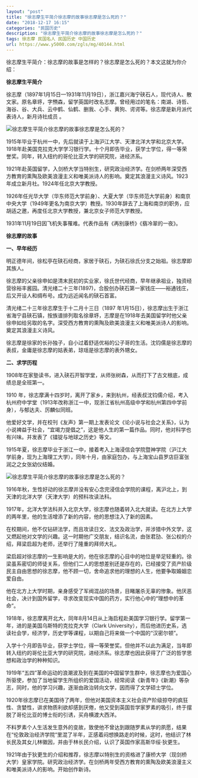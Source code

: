 ```yaml
---
layout: "post"
title: "徐志摩生平简介徐志摩的故事徐志摩是怎么死的？"
date: "2018-12-17 16:15"
categories: "民国历史"
description: "徐志摩生平简介徐志摩的故事徐志摩是怎么死的？"
tags: 徐志摩 民国名人 民国历史 中国历史
url: https://www.y5000.com/zgls/mg/40144.html
---
```






徐志摩生平简介：徐志摩的故事是怎样的？徐志摩是怎么死的？本文这就为你介绍：

 **徐志摩生平简介**

徐志摩（1897年1月15日—1931年11月19日），浙江嘉兴海宁硖石人，现代诗人、散文家。原名章垿，字槱森，留学英国时改名志摩。曾经用过的笔名：南湖、诗哲、海谷、谷、大兵、云中鹤、仙鹤、删我、心手、黄狗、谔谔等。徐志摩是新月派代表诗人，新月诗社成员
。

![徐志摩生平简介徐志摩的故事徐志摩是怎么死的？](https://img.y5000.com/uploads/allimg/190115/c71a4f62ba57924c0fc64d767d578c48.jpg)

1915年毕业于杭州一中，先后就读于上海沪江大学、天津北洋大学和北京大学。
1918年赴美国克拉克大学学习银行学。十个月即告毕业，获学士学位，得一等荣誉奖。同年，转入纽约的哥伦比亚大学的研究院，进经济系。  

1921年赴英国留学，入剑桥大学当特别生，研究政治经济学。在剑桥两年深受西方教育的熏陶及欧美浪漫主义和唯美派诗人的影响。奠定其浪漫主义诗风。1923年成立新月社。1924年任北京大学教授。

1926年任光华大学（华东师范大学前身）、大夏大学（华东师范大学前身）和南京中央大学（1949年更名为南京大学）教授。1930年辞去了上海和南京的职务，应胡适之邀，再度任北京大学教授，兼北京女子师范大学教授。

1931年11月19日因飞机失事罹难。代表作品有《再别康桥》《翡冷翠的一夜》。

 **徐志摩的故事**

 **一、早年经历**

明正德年间，徐松亭在硖石经商，家居于硖石，为硖石徐氏分支之始祖。徐志摩即其族人。

徐志摩的父亲徐申如是清末民初的实业家，徐氏世代经商，早年继承祖业，独资经营徐裕丰酱园。清光绪二十三年(1897)，合股创办硖石第一家钱庄——裕通钱庄，后又开设人和绸布号。成为远近闻名的硖石首富。

清光绪二十三年徐志摩生于十二月十三日（1897
年1月15日），徐志摩出生于浙江省海宁县硖石镇，按族谱排列取名徐章垿，志摩是在1918年去美国留学时他父亲徐申如给另取的名字。深受西方教育的熏陶及欧美浪漫主义和唯美派诗人的影响。奠定其浪漫主义诗风。

徐志摩是徐家的长孙独子，自小过着舒适优裕的公子哥的生活。沈钧儒是徐志摩的表叔，金庸是徐志摩的姑表弟，琼瑶是徐志摩的表外甥女。

 **二、求学历程**

1908年在家塾读书，进入硖石开智学堂，从师张树森，从而打下了古文根底，成绩总是全班第一。

1910
年，徐志摩满十四岁时，离开了家乡，来到杭州，经表叔沈钧儒介绍，考入杭州府中学堂（1913年改称浙江一中，现浙江省杭州高级中学和杭州第四中学前身），与郁达夫、厉麟似同班。

他爱好文学，并在校刊《友声》第一期上发表论文《论小说与社会之关系》，认为小说裨益于社会，“宜竭力提倡之”，这是他人生的第一篇作品。同时，他对科学也有兴味。并发表了《镭锭与地球之历史》等文。

1915年夏，徐志摩毕业于浙江一中，接着考入上海浸信会学院暨神学院（沪江大学前身，现为上海理工大学），同年十月，由家庭包办，与上海宝山县罗店巨富张润之之女张幼仪结婚。

![徐志摩生平简介徐志摩的故事徐志摩是怎么死的？](https://img.y5000.com/uploads/allimg/190115/8fa084286ff62156adb48c3521b09ce5.jpg)

1916年秋，生性好动的徐志摩并没有安心念完浸信会学院的课程，离沪北上，到天津的北洋大学（天津大学）的预科攻读法科。

1917年，北洋大学法科并入北京大学，徐志摩也随着转入北大就读。在北方上大学的两年里，他的生活增添了新的内容，他的思想注入了新的因素。

在校期间，他不仅钻研法学，而且攻读日文、法文及政治学，并涉猎中外文学，这又燃起他对文学的兴趣。这一时期他广交朋友，结识名流，由张君劢、张公权的介绍，拜梁启超为老师，还举行了隆重的拜师大礼。

梁启超对徐志摩的一生影响是大的，他在徐志摩的心目中的地位是举足轻重的。徐梁虽系密切的师徒关系，但他们二人的思想差别还是存在的，已经接受了资产阶级民主自由思想的徐志摩，他不顾一切，舍命追求他的理想的人生，他要争取婚姻恋爱自由。

他在北方上大学时期，亲身感受了军阀混战的场景，目睹屠杀无辜的惨象。他厌恶社会，决计到国外留学，寻求改变现实中国的药方，实行他心中的“理想中的革命”。

1918年，徐志摩离开北大，同年8月14日从上海启程赴美国学习银行学。留学第一年，进的是美国乌斯特的克拉克大学（Clark
University），而后他进历史系，选读社会学，经济学，历史学等课程，以期自己将来做一个中国的“汉密尔顿”。

入学十个月即告毕业，获学士学位，得一等荣誉奖。但他并不以此为满足，当年即转入纽约的哥伦比亚大学的研究院，进经济系。徐志摩也因此获得了广泛的哲学思想和政治学的种种知识。

1919年“五四”革命运动的浪潮波及到在美国的中国留学生群中，徐志摩也为爱国心所驱使，参加了当地留学生所组织的爱国活动，经常阅读《新青年》《新潮》等杂志，同时，他的学习兴趣，逐渐由政治转向文学，因而得了文学硕士学位。

1920年徐志摩已在美国待了两年，但他对美国资本主义社会资产阶级掠夺的疯狂性、贪婪性，讲求物质利欲却感到厌倦，他又受到英国哲学家罗素的吸引，终于摆脱了哥伦比亚的博士衔的引诱，买舟横渡大西洋。

不料罗素个人生活发生意外的变故，致使他不曾达到跟随罗素从学的夙愿，结果在“伦敦政治经济学院“里混了半年，正感着闷想换路走的时候，这时，他结识了林长民及其女儿林徽因，并由于林长民介绍，认识了英国作家高斯华绥·狄更生。

1921年由于狄更生的介绍和推荐，徐志摩以特别生的资格进了康桥大学（现剑桥大学）皇家学院。研究政治经济学。在剑桥两年受西方教育的熏陶及欧美浪漫主义和唯美派诗人的影响。开始创作新诗。
